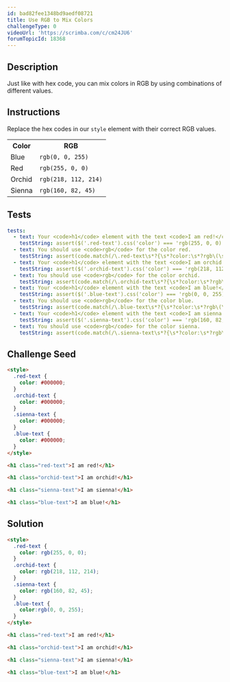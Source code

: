 ```yaml
---
id: bad82fee1348bd9aedf08721
title: Use RGB to Mix Colors
challengeType: 0
videoUrl: 'https://scrimba.com/c/cm24JU6'
forumTopicId: 18368
---
```


## Description

<section id='description'>

Just like with hex code, you can mix colors in RGB by using combinations of different values.

</section>

## Instructions

<section id='instructions'>

Replace the hex codes in our `style` element with their correct RGB values.

<table class='table table-striped'><tbody><tr><th>Color</th><th>RGB</th></tr><tr><td>Blue</td><td><code>rgb(0, 0, 255)</code></td></tr><tr><td>Red</td><td><code>rgb(255, 0, 0)</code></td></tr><tr><td>Orchid</td><td><code>rgb(218, 112, 214)</code></td></tr><tr><td>Sienna</td><td><code>rgb(160, 82, 45)</code></td></tr></tbody></table>

</section>

## Tests

<section id='tests'>

```yml
tests:
  - text: Your <code>h1</code> element with the text <code>I am red!</code> should have the <code>color</code> red.
    testString: assert($('.red-text').css('color') === 'rgb(255, 0, 0)');
  - text: You should use <code>rgb</code> for the color red.
    testString: assert(code.match(/\.red-text\s*?{\s*?color:\s*?rgb\(\s*?255\s*?,\s*?0\s*?,\s*?0\s*?\)\s*?;\s*?}/gi));
  - text: Your <code>h1</code> element with the text <code>I am orchid!</code> should have the <code>color</code> orchid.
    testString: assert($('.orchid-text').css('color') === 'rgb(218, 112, 214)');
  - text: You should use <code>rgb</code> for the color orchid.
    testString: assert(code.match(/\.orchid-text\s*?{\s*?color:\s*?rgb\(\s*?218\s*?,\s*?112\s*?,\s*?214\s*?\)\s*?;\s*?}/gi));
  - text: Your <code>h1</code> element with the text <code>I am blue!</code> should have the <code>color</code> blue.
    testString: assert($('.blue-text').css('color') === 'rgb(0, 0, 255)');
  - text: You should use <code>rgb</code> for the color blue.
    testString: assert(code.match(/\.blue-text\s*?{\s*?color:\s*?rgb\(\s*?0\s*?,\s*?0\s*?,\s*?255\s*?\)\s*?;\s*?}/gi));
  - text: Your <code>h1</code> element with the text <code>I am sienna!</code> should have the <code>color</code> sienna.
    testString: assert($('.sienna-text').css('color') === 'rgb(160, 82, 45)');
  - text: You should use <code>rgb</code> for the color sienna.
    testString: assert(code.match(/\.sienna-text\s*?{\s*?color:\s*?rgb\(\s*?160\s*?,\s*?82\s*?,\s*?45\s*?\)\s*?;\s*?}/gi));

```

</section>

## Challenge Seed

<section id='challengeSeed'>

<div id='html-seed'>

```html
<style>
  .red-text {
    color: #000000;
  }
  .orchid-text {
    color: #000000;
  }
  .sienna-text {
    color: #000000;
  }
  .blue-text {
    color: #000000;
  }
</style>

<h1 class="red-text">I am red!</h1>

<h1 class="orchid-text">I am orchid!</h1>

<h1 class="sienna-text">I am sienna!</h1>

<h1 class="blue-text">I am blue!</h1>
```

</div>

</section>

## Solution

<section id='solution'>

```html
<style>
  .red-text {
    color: rgb(255, 0, 0);
  }
  .orchid-text {
    color: rgb(218, 112, 214);
  }
  .sienna-text {
    color: rgb(160, 82, 45);
  }
  .blue-text {
    color:rgb(0, 0, 255);
  }
</style>

<h1 class="red-text">I am red!</h1>

<h1 class="orchid-text">I am orchid!</h1>

<h1 class="sienna-text">I am sienna!</h1>

<h1 class="blue-text">I am blue!</h1>
```

</section>
